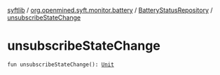 [syftlib](../../index.md) / [org.openmined.syft.monitor.battery](../index.md) / [BatteryStatusRepository](index.md) / [unsubscribeStateChange](./unsubscribe-state-change.md)

# unsubscribeStateChange

`fun unsubscribeStateChange(): `[`Unit`](https://kotlinlang.org/api/latest/jvm/stdlib/kotlin/-unit/index.html)